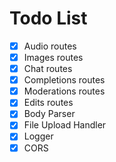 # Todo List

- [x] Audio routes
- [x] Images routes
- [x] Chat routes
- [x] Completions routes
- [x] Moderations routes
- [x] Edits routes
- [x] Body Parser
- [x] File Upload Handler
- [x] Logger
- [x] CORS
